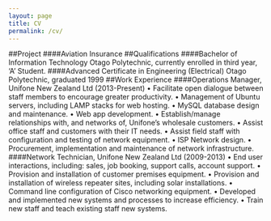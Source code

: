 ```yaml
---
layout: page
title: CV
permalink: /cv/
---
```


##Project
    ####Aviation Insurance
##Qualifications
    ####Bachelor of Information Technology
        Otago Polytechnic, currently enrolled in third year, ‘A’ Student.
    ####Advanced Certificate in Engineering (Electrical)
        Otago Polytechnic, graduated 1999
##Work Experience
    ####Operations Manager, Unifone New Zealand Ltd (2013-Present)
    •	Facilitate open dialogue between staff members to encourage greater productivity.
    •	Management of Ubuntu servers, including LAMP stacks for web hosting.
    •	MySQL database design and maintenance.
    •	Web app development.
    •	Establish/manage relationships with, and networks of, Unifone’s wholesale customers.
    •	Assist office staff and customers with their IT needs.
    •	Assist field staff with configuration and testing of network equipment.
    •	ISP Network design.
    •	Procurement, implementation and maintenance of network infrastructure.
    ####Network Technician, Unifone New Zealand Ltd (2009-2013)
    •	End user interactions, including: sales, job booking, support calls, account support.
    •	Provision and installation of customer premises equipment.
    •	Provision and installation of wireless repeater sites, including solar installations.
    •	Command line configuration of Cisco networking equipment.
    •	Developed and implemented new systems and processes to increase efficiency.
    •	Train new staff and teach existing staff new systems.
